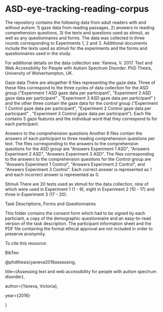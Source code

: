 # ASD-eye-tracking-reading-corpus


The repository contains the following data from adult readers with and without autism: 1) gaze data from reading passages, 2) answers to reading comprehension questions, 3) the texts and questions used as stimuli, as well as any questionnaires and forms. The data was collected in three rounds corresponding to Experiments 1, 2 and 3. Additional documents include the texts used as stimuli for the experiments and the forms and questionnaires used in the study.

For additional details on the data collection see: Yaneva, V. 2017. Text and Web Accessibility for People with Autism Spectrum Disorder. PhD Thesis, University of Wolverhampton, UK.

Gaze data
There are altogether 6 files representing the gaze data. Three of these files correspond to the three cycles of data collection for the ASD group ("Experiment 1 ASD gaze data per participant", "Experiment 2 ASD gaze data per participant" , "Experiment 3 ASD gaze data per participant" ) and the other three contain the gaze data for the control group ("Experiment 1 Control gaze data per participant", "Experiment 2 Control gaze data per participant" , "Experiment 3 Control gaze data per participant"). Each file contains 5 gaze features and the individual word that they correspond to for each participant.

Answers to the comprehension questions
Another 6 files contain the answers of each participant to three reading comprehension questions per text. The files corresponding to the answers to the comprehension questions for the ASD group are "Answers Experiment 1 ASD", "Answers Experiment 2 ASD", "Answers Experiment 3 ASD". The files corresponding to the answers to the comprehension questions for the Control group are "Answers Experiment 1 Control", "Answers Experiment 2 Control", and "Answers Experiment 3 Control". Each correct answer is represented as 1 and each incorrect answer is represented as 0.

Stimuli
There are 20 texts used as stimuli for the data collection, nine of which were used in Experiment 1 (1 - 9), eight in Experiment 2 (10 - 17) and three in Experiment 3 (17 - 20).

Task Descriptions, Forms and Questionnaires

This folder contains the consent form which had to be signed by each particiant, a copy of the demographic questionnaire and an easy-to-read version of the task description. The participant information sheet and the PDF file containing the formal ethical approval are not included in order to preserve anonymity.

To cite this resource:

BibTex:

@phdthesis{yaneva2016assessing,

title={Assessing text and web accessibility for people with autism spectrum disorder},

author={Yaneva, Victoria},

year={2016}

}

